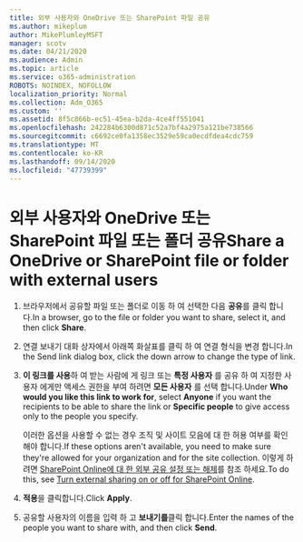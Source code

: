 ```yaml
---
title: 외부 사용자와 OneDrive 또는 SharePoint 파일 공유
ms.author: mikeplum
author: MikePlumleyMSFT
manager: scotv
ms.date: 04/21/2020
ms.audience: Admin
ms.topic: article
ms.service: o365-administration
ROBOTS: NOINDEX, NOFOLLOW
localization_priority: Normal
ms.collection: Adm_O365
ms.custom: ''
ms.assetid: 8f5c866b-ec51-45ea-b2da-4ce4ff551041
ms.openlocfilehash: 242284b6300d871c52a7bf4a2975a121be738566
ms.sourcegitcommit: c6692ce0fa1358ec3529e59ca0ecdfdea4cdc759
ms.translationtype: MT
ms.contentlocale: ko-KR
ms.lasthandoff: 09/14/2020
ms.locfileid: "47739399"
---
```

# <a name="share-a-onedrive-or-sharepoint-file-or-folder-with-external-users"></a><span data-ttu-id="cca99-102">외부 사용자와 OneDrive 또는 SharePoint 파일 또는 폴더 공유</span><span class="sxs-lookup"><span data-stu-id="cca99-102">Share a OneDrive or SharePoint file or folder with external users</span></span>

1. <span data-ttu-id="cca99-103">브라우저에서 공유할 파일 또는 폴더로 이동 하 여 선택한 다음 **공유**를 클릭 합니다.</span><span class="sxs-lookup"><span data-stu-id="cca99-103">In a browser, go to the file or folder you want to share, select it, and then click **Share**.</span></span>
    
2. <span data-ttu-id="cca99-104">연결 보내기 대화 상자에서 아래쪽 화살표를 클릭 하 여 연결 형식을 변경 합니다.</span><span class="sxs-lookup"><span data-stu-id="cca99-104">In the Send link dialog box, click the down arrow to change the type of link.</span></span>
    
3. <span data-ttu-id="cca99-105">**이 링크를 사용**하 여 받는 사람에 게 링크 또는 **특정 사용자** 를 공유 하 여 지정한 사용자 에게만 액세스 권한을 부여 하려면 **모든 사용자** 를 선택 합니다.</span><span class="sxs-lookup"><span data-stu-id="cca99-105">Under **Who would you like this link to work for**, select **Anyone** if you want the recipients to be able to share the link or **Specific people** to give access only to the people you specify.</span></span> 
    
    <span data-ttu-id="cca99-106">이러한 옵션을 사용할 수 없는 경우 조직 및 사이트 모음에 대 한 허용 여부를 확인 해야 합니다.</span><span class="sxs-lookup"><span data-stu-id="cca99-106">If these options aren't available, you need to make sure they're allowed for your organization and for the site collection.</span></span> <span data-ttu-id="cca99-107">이렇게 하려면 [SharePoint Online에 대 한 외부 공유 설정 또는 해제](https://go.microsoft.com/fwlink/?linkid=866426)를 참조 하세요.</span><span class="sxs-lookup"><span data-stu-id="cca99-107">To do this, see [Turn external sharing on or off for SharePoint Online](https://go.microsoft.com/fwlink/?linkid=866426).</span></span>
    
4. <span data-ttu-id="cca99-108">**적용**을 클릭합니다.</span><span class="sxs-lookup"><span data-stu-id="cca99-108">Click **Apply**.</span></span>
    
5. <span data-ttu-id="cca99-109">공유할 사용자의 이름을 입력 하 고 **보내기를**클릭 합니다.</span><span class="sxs-lookup"><span data-stu-id="cca99-109">Enter the names of the people you want to share with, and then click **Send**.</span></span>
    

